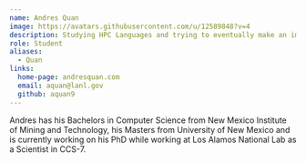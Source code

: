 ```yaml
---
name: Andres Quan
image: https://avatars.githubusercontent.com/u/12589848?v=4
description: Studying HPC Languages and trying to eventually make an improvement to Legion. 
role: Student
aliases:
  - Quan
links:
  home-page: andresquan.com
  email: aquan@lanl.gov
  github: aquan9
---
```


Andres has his Bachelors in Computer Science from New Mexico Institute of Mining and Technology,
his Masters from University of New Mexico and is currently working on his PhD while working at Los Alamos National Lab as a Scientist in CCS-7.
